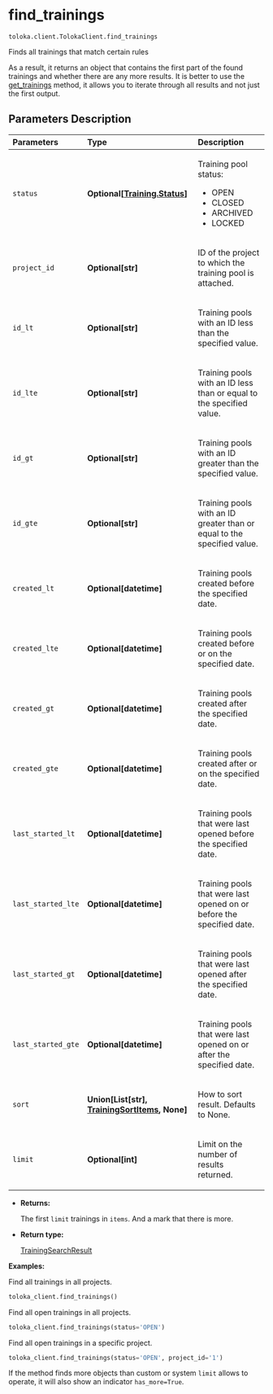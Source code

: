 # find_trainings
`toloka.client.TolokaClient.find_trainings`

Finds all trainings that match certain rules


As a result, it returns an object that contains the first part of the found trainings and whether there
are any more results.
It is better to use the [get_trainings](toloka.client.TolokaClient.get_trainings.md) method, it allows you to iterate through all results
and not just the first output.

## Parameters Description

| Parameters | Type | Description |
| :----------| :----| :-----------|
`status`|**Optional\[[Training.Status](toloka.client.training.Training.Status.md)\]**|<p>Training pool status:<ul><li>OPEN</li><li>CLOSED</li><li>ARCHIVED</li><li>LOCKED</li></ul></p>
`project_id`|**Optional\[str\]**|<p>ID of the project to which the training pool is attached.</p>
`id_lt`|**Optional\[str\]**|<p>Training pools with an ID less than the specified value.</p>
`id_lte`|**Optional\[str\]**|<p>Training pools with an ID less than or equal to the specified value.</p>
`id_gt`|**Optional\[str\]**|<p>Training pools with an ID greater than the specified value.</p>
`id_gte`|**Optional\[str\]**|<p>Training pools with an ID greater than or equal to the specified value.</p>
`created_lt`|**Optional\[datetime\]**|<p>Training pools created before the specified date.</p>
`created_lte`|**Optional\[datetime\]**|<p>Training pools created before or on the specified date.</p>
`created_gt`|**Optional\[datetime\]**|<p>Training pools created after the specified date.</p>
`created_gte`|**Optional\[datetime\]**|<p>Training pools created after or on the specified date.</p>
`last_started_lt`|**Optional\[datetime\]**|<p>Training pools that were last opened before the specified date.</p>
`last_started_lte`|**Optional\[datetime\]**|<p>Training pools that were last opened on or before the specified date.</p>
`last_started_gt`|**Optional\[datetime\]**|<p>Training pools that were last opened after the specified date.</p>
`last_started_gte`|**Optional\[datetime\]**|<p>Training pools that were last opened on or after the specified date.</p>
`sort`|**Union\[List\[str\], [TrainingSortItems](toloka.client.search_requests.TrainingSortItems.md), None\]**|<p>How to sort result. Defaults to None.</p>
`limit`|**Optional\[int\]**|<p>Limit on the number of results returned.</p>

* **Returns:**

  The first `limit` trainings in `items`.
And a mark that there is more.

* **Return type:**

  [TrainingSearchResult](toloka.client.search_results.TrainingSearchResult.md)

**Examples:**

Find all trainings in all projects.

```python
toloka_client.find_trainings()
```

Find all open trainings in all projects.

```python
toloka_client.find_trainings(status='OPEN')
```

Find all open trainings in a specific project.

```python
toloka_client.find_trainings(status='OPEN', project_id='1')
```

If the method finds more objects than custom or system `limit` allows to operate, it will also show an indicator `has_more=True`.
